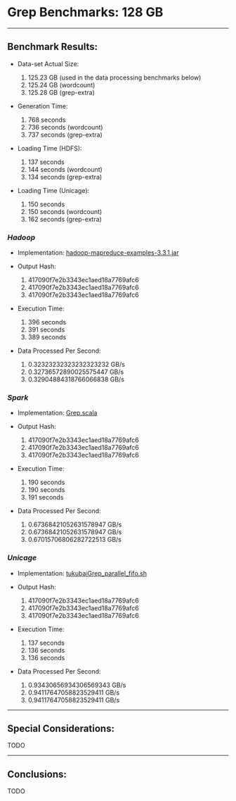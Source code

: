 # Grep Benchmarks: 128 GB

---
## Benchmark Results:

- Data-set Actual Size:
  1. 125.23 GB (used in the data processing benchmarks below)
  2. 125.24 GB (wordcount)
  3. 125.28 GB (grep-extra)

- Generation Time:
  1. 768 seconds
  2. 736 seconds (wordcount)
  3. 737 seconds (grep-extra)

- Loading Time (HDFS):
  1. 137 seconds
  2. 144 seconds (wordcount)
  3. 134 seconds (grep-extra)

- Loading Time (Unicage):
  1. 150 seconds
  2. 150 seconds (wordcount)
  3. 162 seconds (grep-extra)


### ***Hadoop***

- Implementation: [hadoop-mapreduce-examples-3.3.1.jar](../../../../../workloads/batch/grep/javaGrep/hadoop-mapreduce-examples-3.3.1.jar)

- Output Hash:
  1. 417090f7e2b3343ec1aed18a7769afc6
  2. 417090f7e2b3343ec1aed18a7769afc6
  3. 417090f7e2b3343ec1aed18a7769afc6

- Execution Time: 
  1. 396 seconds
  2. 391 seconds
  3. 389 seconds

- Data Processed Per Second: 
  1. 0.32323232323232323232 GB/s
  2. 0.32736572890025575447 GB/s
  3. 0.32904884318766066838 GB/s


### ***Spark***

- Implementation: [Grep.scala](../../../../../workloads/batch/grep/scalaGrep/src/main/scala/Grep.scala%20(buffer%20overflow))

- Output Hash:
  1. 417090f7e2b3343ec1aed18a7769afc6
  2. 417090f7e2b3343ec1aed18a7769afc6
  3. 417090f7e2b3343ec1aed18a7769afc6

- Execution Time: 
  1. 190 seconds
  2. 190 seconds
  3. 191 seconds

- Data Processed Per Second: 
  1. 0.67368421052631578947 GB/s
  2. 0.67368421052631578947 GB/s
  3. 0.67015706806282722513 GB/s


### ***Unicage***

- Implementation: [tukubaiGrep_parallel_fifo.sh](../../../../../workloads/batch/grep/bashGrep/tukubaiGrep_parallel_fifo.sh)

- Output Hash:
  1. 417090f7e2b3343ec1aed18a7769afc6
  2. 417090f7e2b3343ec1aed18a7769afc6
  3. 417090f7e2b3343ec1aed18a7769afc6

- Execution Time: 
  1. 137 seconds
  2. 136 seconds
  3. 136 seconds

- Data Processed Per Second: 
  1. 0.93430656934306569343 GB/s
  2. 0.94117647058823529411 GB/s
  3. 0.94117647058823529411 GB/s


---
## Special Considerations:

TODO


---
## Conclusions:

TODO